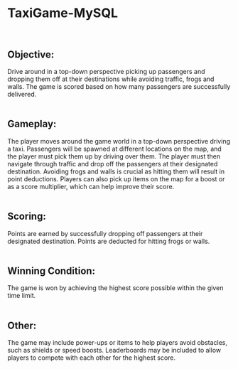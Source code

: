 # TaxiGame-MySQL <br><br>

## Objective: <br> 
Drive around in a top-down perspective picking up passengers and dropping them off at their destinations while avoiding traffic, frogs and walls. The game is scored based on how many passengers are successfully delivered.<br> <br> 

## Gameplay:
The player moves around the game world in a top-down perspective driving a taxi.
Passengers will be spawned at different locations on the map, and the player must pick them up by driving over them.
The player must then navigate through traffic and drop off the passengers at their designated destination.
Avoiding frogs and walls is crucial as hitting them will result in point deductions.
Players can also pick up items on the map for a boost or as a score multiplier, which can help improve their score.<br> <br> 

## Scoring:
Points are earned by successfully dropping off passengers at their designated destination.
Points are deducted for hitting frogs or walls.<br> <br> 

## Winning Condition:
The game is won by achieving the highest score possible within the given time limit.<br> <br> 

## Other:
The game may include power-ups or items to help players avoid obstacles, such as shields or speed boosts.
Leaderboards may be included to allow players to compete with each other for the highest score.<br> <br> 

